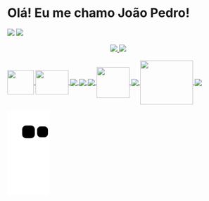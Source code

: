 # Olá! Eu me chamo João Pedro! 

<div>
  <a href="https://www.linkedin.com/in/joão-pedro-melo-65678322b" target="_blank"><img src="https://img.shields.io/badge/-LinkedIn-%230077B5?style=for-the-badge&logo=linkedin&logoColor=white" target="_blank"></a> 
  <a href="https://instagram.com/jpedromelo_710" target="_blank"><img src="https://img.shields.io/badge/-Instagram-%23E4405F?style=for-the-badge&logo=instagram&logoColor=white" target="_blank"></a>
</div>

<br>

<div align="center">
  <a href="https://github.com/JPedro759">
  <img height="180em" src="https://github-readme-stats.vercel.app/api?username=JPedro759&show_icons=true&theme=tokyonight&include_all_commits=true&count_private=true">
  <img height="180em" src="https://github-readme-stats.vercel.app/api/top-langs/?username=JPedro759&layout=compact&langs_count=16&theme=dark">
</div>
  
<div style="display: inline_block">
 <br>
 <img align="center" height="55" width="60" src="https://cdn.jsdelivr.net/gh/devicons/devicon/icons/html5/html5-original.svg" />
 <img align="center" height="55" width="75" src="https://cdn.jsdelivr.net/gh/devicons/devicon/icons/css3/css3-original.svg" />
 <img align="center" src="https://img.icons8.com/ios-filled/66/FCCC19/javascript.png"/>
 <img align="center" src="https://img.icons8.com/fluency/75/null/typescript--v1.png"/>
 <img align="center" src="https://img.icons8.com/external-tal-revivo-bold-tal-revivo/65/A10000/external-angular-a-typescript-based-open-source-web-application-framework-logo-bold-tal-revivo.png"/>
 <img align="center" height="70" width="75" src="https://cdn.jsdelivr.net/gh/devicons/devicon/icons/csharp/csharp-original.svg" />
 <img align="center" src="https://img.icons8.com/color/75/null/net-framework.png"/>
 <img align="center" height="100" width="120" src="https://cdn.jsdelivr.net/gh/devicons/devicon/icons/mysql/mysql-original-wordmark.svg" />
 <img align="center" src="https://img.icons8.com/color/75/null/microsoft-sql-server.png"/>
          
</div>
  
<div> 
 
  ![Snake animation](https://github.com/rafaballerini/rafaballerini/blob/output/github-contribution-grid-snake.svg)
 
</div>
  
